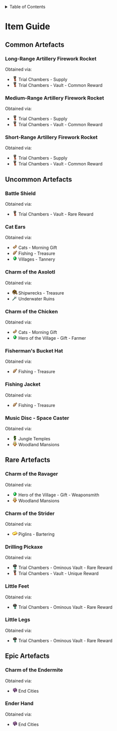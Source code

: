 <details>
  <summary>Table of Contents</summary>
  <ol>
    <li><a href="#item-guide">Item Guide</a>
      <ul>
        <li><a href="#common-artefacts">Common Artefacts</a></li>
        <li><a href="#uncommon-artefacts">Uncommon Artefacts</a></li>
        <li><a href="#rare-artefacts">Rare Artefacts</a></li>
        <li><a href="#epic-artefacts">Epic Artefacts</a></li>
      </ul>
    </li>
  </ol>
</details>

# Item Guide

## Common Artefacts

### Long-Range Artillery Firework Rocket

Obtained via:

- ![](doc/obtained/trial_chambers.png) Trial Chambers - Supply
- ![](doc/obtained/trial_chambers.png) Trial Chambers - Vault - Common Reward

### Medium-Range Artillery Firework Rocket

Obtained via:

- ![](doc/obtained/trial_chambers.png) Trial Chambers - Supply
- ![](doc/obtained/trial_chambers.png) Trial Chambers - Vault - Common Reward

### Short-Range Artillery Firework Rocket

Obtained via:

- ![](doc/obtained/trial_chambers.png) Trial Chambers - Supply
- ![](doc/obtained/trial_chambers.png) Trial Chambers - Vault - Common Reward

## Uncommon Artefacts

### Battle Shield

Obtained via:

- ![](doc/obtained/trial_chambers.png) Trial Chambers - Vault - Rare Reward

### Cat Ears

Obtained via:

- ![](doc/obtained/cat_morning_gift.png) Cats - Morning Gift
- ![](doc/obtained/fishing.png) Fishing - Treasure
- ![](doc/obtained/villages.png) Villages - Tannery

### Charm of the Axolotl

Obtained via:

- ![](doc/obtained/shipwrecks.png) Shipwrecks - Treasure
- ![](doc/obtained/underwater_ruins.png) Underwater Ruins

### Charm of the Chicken

Obtained via:

- ![](doc/obtained/cat_morning_gift.png) Cats - Morning Gift
- ![](doc/obtained/villages.png) Hero of the Village - Gift - Farmer

### Fisherman's Bucket Hat

Obtained via:

- ![](doc/obtained/fishing.png) Fishing - Treasure

### Fishing Jacket

Obtained via:

- ![](doc/obtained/fishing.png) Fishing - Treasure

### Music Disc - Space Caster

Obtained via:

- ![](doc/obtained/jungle_temples.png) Jungle Temples
- ![](doc/obtained/woodland_mansions.png) Woodland Mansions

## Rare Artefacts

### Charm of the Ravager

Obtained via:

- ![](doc/obtained/villages.png) Hero of the Village - Gift - Weaponsmith
- ![](doc/obtained/woodland_mansions.png) Woodland Mansions

### Charm of the Strider

Obtained via:

- ![](doc/obtained/piglin_bartering.png) Piglins - Bartering

### Drilling Pickaxe

Obtained via:

- ![](doc/obtained/trial_chambers_ominious_vault.png) Trial Chambers - Ominous Vault - Rare Reward
- ![](doc/obtained/trial_chambers.png) Trial Chambers - Vault - Unique Reward

### Little Feet

Obtained via:

- ![](doc/obtained/trial_chambers_ominious_vault.png) Trial Chambers - Ominous Vault - Rare Reward

### Little Legs

Obtained via:

- ![](doc/obtained/trial_chambers_ominious_vault.png) Trial Chambers - Ominous Vault - Rare Reward

## Epic Artefacts

### Charm of the Endermite

Obtained via:

- ![](doc/obtained/end_cities.png) End Cities

### Ender Hand

Obtained via:

- ![](doc/obtained/end_cities.png) End Cities